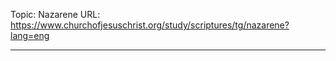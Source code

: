 Topic: Nazarene
URL: https://www.churchofjesuschrist.org/study/scriptures/tg/nazarene?lang=eng

---

